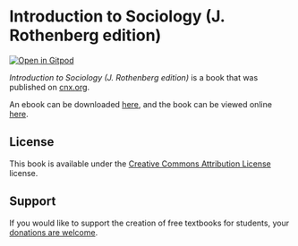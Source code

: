 # Introduction to Sociology (J. Rothenberg edition)

[![Open in Gitpod](https://gitpod.io/button/open-in-gitpod.svg)](https://gitpod.io/from-referrer/)

_Introduction to Sociology (J. Rothenberg edition)_ is a book that was published on [cnx.org](https://cnx.org/).

An ebook can be downloaded [here](https://github.com/cnx-user-books/cnxbook-introduction-to-sociology-j-rothenberg-edition/releases/latest), and the book can be viewed online [here](https://github.com/cnx-user-books/cnxbook-introduction-to-sociology-j-rothenberg-edition/releases/latest).

## License
This book is available under the [Creative Commons Attribution License](./LICENSE) license.

## Support
If you would like to support the creation of free textbooks for students, your [donations are welcome](https://riceconnect.rice.edu/donation/support-openstax-banner).

